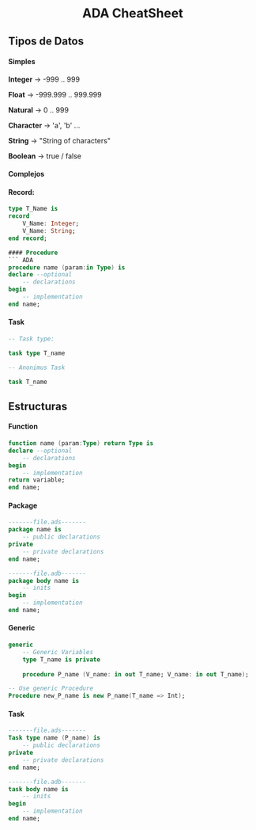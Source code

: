 <center style="font-weight: bold; font-size: 25 "> ADA CheatSheet</center>

## Tipos de Datos

#### Simples

**Integer** -> -999 .. 999

**Float** -> -999.999 .. 999.999

**Natural** -> 0 .. 999

**Character** -> 'a', 'b' ...

**String** -> "String of characters"

**Boolean** -> true / false

#### Complejos

#### Record:

``` ADA
type T_Name is 
record
	V_Name: Integer;
	V_Name: String;
end record;

#### Procedure
``` ADA
procedure name (param:in Type) is
declare --optional
	-- declarations
begin
	-- implementation
end name;
```

#### Task

``` ADA
-- Task type:

task type T_name

-- Anonimus Task

task T_name
```

## Estructuras

#### Function
``` ADA
function name (param:Type) return Type is
declare --optional
	-- declarations
begin
	-- implementation
return variable;
end name;
```

#### Package
``` ADA
-------file.ads-------
package name is
	-- public declarations
private
	-- private declarations
end name;

-------file.adb-------
package body name is
	-- inits
begin
	-- implementation
end name;
```

#### Generic

``` ADA
generic
	-- Generic Variables
	type T_name is private
	
	procedure P_name (V_name: in out T_name; V_name: in out T_name);

-- Use generic Procedure
Procedure new_P_name is new P_name(T_name => Int);

```

#### Task

``` ADA
-------file.ads-------
Task type name (P_name) is
	-- public declarations
private
	-- private declarations
end name;

-------file.adb-------
task body name is
	-- inits
begin
	-- implementation
end name;
```



